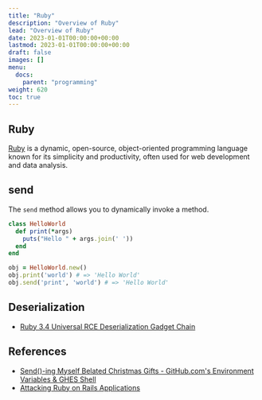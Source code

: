 ```yaml
---
title: "Ruby"
description: "Overview of Ruby"
lead: "Overview of Ruby"
date: 2023-01-01T00:00:00+00:00
lastmod: 2023-01-01T00:00:00+00:00
draft: false
images: []
menu:
  docs:
    parent: "programming"
weight: 620
toc: true
---
```


## Ruby

[Ruby](https://www.ruby-lang.org/en/) is a dynamic, open-source, object-oriented programming language known for its simplicity and productivity, often used for web development and data analysis.

## send

The `send` method allows you to dynamically invoke a method.

```ruby
class HelloWorld
  def print(*args)
    puts("Hello " + args.join(' '))
  end
end

obj = HelloWorld.new()
obj.print('world') # => 'Hello World'
obj.send('print', 'world') # => 'Hello World'
```

## Deserialization

- [Ruby 3.4 Universal RCE Deserialization Gadget Chain](https://nastystereo.com/security/ruby-3.4-deserialization.html)

## References

- [Send()-ing Myself Belated Christmas Gifts - GitHub.com's Environment Variables & GHES Shell](https://starlabs.sg/blog/2024/04-sending-myself-github-com-environment-variables-and-ghes-shell/)
- [Attacking Ruby on Rails Applications](http://phrack.org/issues/69/12.html)